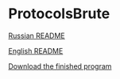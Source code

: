 # ProtocolsBrute

[Russian README](https://github.com/Jazis/ProtocolsBrute/blob/main/README-ru.md)

[English README](https://github.com/Jazis/ProtocolsBrute/blob/main/README-en.md)

[Download the finished program](https://github.com/Jazis/ProtocolsBrute/raw/main/Release.zip)

